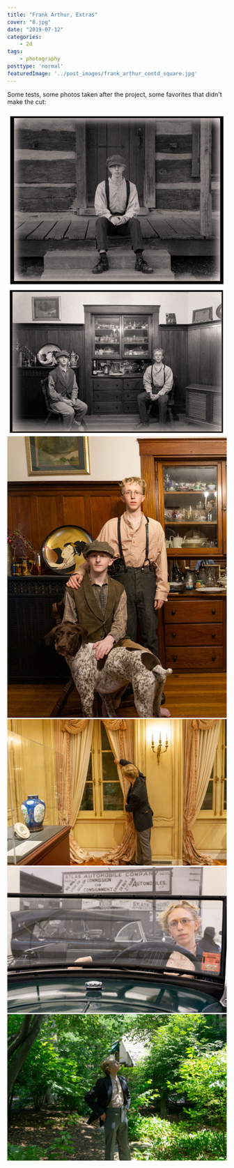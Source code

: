 ```yaml
---
title: "Frank Arthur, Extras"
cover: "8.jpg"
date: "2019-07-12"
categories:
    - 2d
tags:
    - photography
posttype: 'normal'
featuredImage: '../post_images/frank_arthur_contd_square.jpg'
---
```


Some tests, some photos taken after the project, some favorites that didn't make the cut:

<img src="../post_images/frank_arthur/b&w_test.jpg">

<img src="../post_images/frank_arthur/b&w_test2.jpg">

<img src="../post_images/frank_arthur/with_hades.jpg">

<img src="../post_images/frank_arthur/drawing_curtain.jpg">

<img src="../post_images/frank_arthur/car.jpg">

<img src="../post_images/frank_arthur/garden.jpg">





